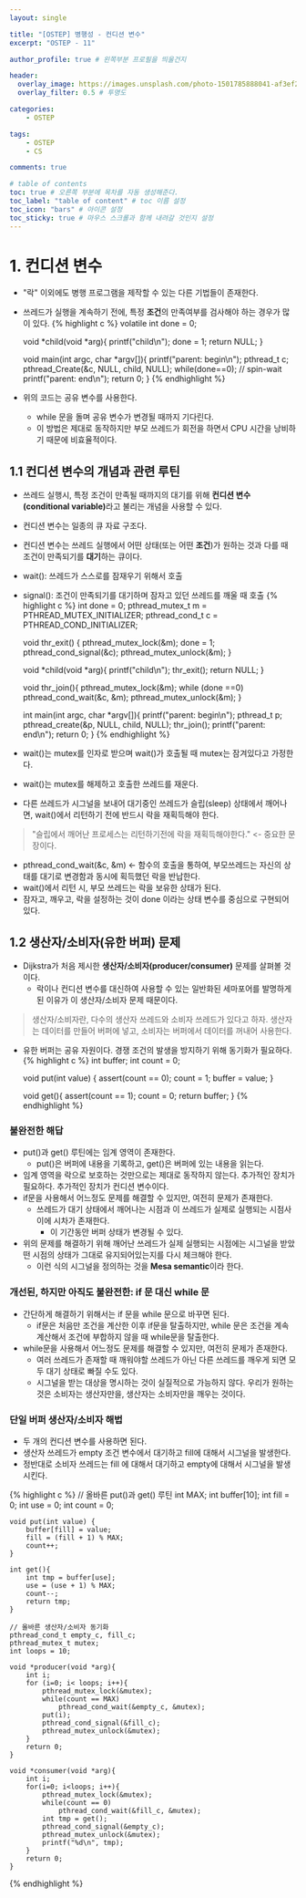 ```yaml
---
layout: single

title: "[OSTEP] 병행성 - 컨디션 변수"
excerpt: "OSTEP - 11"

author_profile: true # 왼쪽부분 프로필을 띄울건지

header:
  overlay_image: https://images.unsplash.com/photo-1501785888041-af3ef285b470?ixlib=rb-1.2.1&ixid=eyJhcHBfaWQiOjEyMDd9&auto=format&fit=crop&w=1350&q=80
  overlay_filter: 0.5 # 투명도

categories: 
    - OSTEP

tags: 
    - OSTEP
    - CS

comments: true

# table of contents
toc: true # 오른쪽 부분에 목차를 자동 생성해준다.
toc_label: "table of content" # toc 이름 설정
toc_icon: "bars" # 아이콘 설정
toc_sticky: true # 마우스 스크롤과 함께 내려갈 것인지 설정
---
```

# 1. 컨디션 변수
- "락" 이외에도 병행 프로그램을 제작할 수 있는 다른 기법들이 존재한다.
- 쓰레드가 실행을 계속하기 전에, 특정 <strong>조건</strong>의 만족여부를 검사해야 하는 경우가 많이 있다.
{% highlight c %}
    volatile int done = 0;
  
    void *child(void *arg){
        printf("child\n");
        done = 1;
        return NULL;
    }

    void main(int argc, char *argv[]){
        printf("parent: begin\n");
        pthread_t c;
        pthread_Create(&c, NULL, child, NULL);
        while(done==0); // spin-wait
        printf("parent: end\n");
        return 0;
    }
{% endhighlight %}

- 위의 코드는 공유 변수를 사용한다.
    - while 문을 돌며 공유 변수가 변경될 때까지 기다린다.
    - 이 방법은 제대로 동작하지만 부모 쓰레드가 회전을 하면서 CPU 시간을 낭비하기 때문에 비효율적이다.
    
## 1.1 컨디션 변수의 개념과 관련 루틴
- 쓰레드 실행시, 특정 조건이 만족될 때까지의 대기를 위해 <strong>컨디션 변수(conditional variable)</strong>라고 불리는 개념을 사용할 수 있다.
- 컨디션 변수는 일종의 큐 자료 구조다.
- 컨디션 변수는 쓰레드 실행에서 어떤 상태(또는 어떤 <strong>조건</strong>)가 원하는 것과 다를 때 조건이 만족되기를 <strong>대기</strong>하는 큐이다.
- wait(): 쓰레드가 스스로를 잠재우기 위해서 호출
- signal(): 조건이 만족되기를 대기하며 잠자고 있던 쓰레드를 깨울 때 호출
{% highlight c %}
    int done = 0;
    pthread_mutex_t m = PTHREAD_MUTEX_INITIALIZER;
    pthread_cond_t c = PTHREAD_COND_INITIALIZER;
    
    void thr_exit() {
        pthread_mutex_lock(&m);
        done = 1;
        pthread_cond_signal(&c);
        pthread_mutex_unlock(&m);
    }
    
    void *child(void *arg){
        printf("child\n");
        thr_exit();
        return NULL;
    }
    
    void thr_join(){
        pthread_mutex_lock(&m);
        while (done ==0)
            pthread_cond_wait(&c, &m);
        pthread_mutex_unlock(&m);
    }
    
    int main(int argc, char *argv[]){
        printf("parent: begin\n");
        pthread_t p;
        pthread_create(&p, NULL, child, NULL);
        thr_join();
        printf("parent: end\n");
        return 0;
    }
{% endhighlight %}
- wait()는 mutex를 인자로 받으며 wait()가 호출될 때 mutex는 잠겨있다고 가정한다.
- wait()는 mutex를 해제하고 호출한 쓰레드를 재운다.
- 다른 쓰레드가 시그널을 보내어 대기중인 쓰레드가 슬립(sleep) 상태에서 깨어나면, wait()에서 리턴하기 전에 반드시 락을 재획득해야 한다.
> "슬립에서 깨어난 프로세스는 리턴하기전에 락을 재획득해야한다." <- 중요한 문장이다.

- pthread_cond_wait(&c, &m) <- 함수의 호출을 통하여, 부모쓰레드는 자신의 상태를 대기로 변경함과 동시에 획득했던 락을 반납한다.
- wait()에서 리턴 시, 부모 쓰레드는 락을 보유한 상태가 된다.
- 잠자고, 깨우고, 락을 설정하는 것이 done 이라는 상태 변수를 중심으로 구현되어 있다.

## 1.2 생산자/소비자(유한 버퍼) 문제
- Dijkstra가 처음 제시한 <strong>생산자/소비자(producer/consumer)</strong> 문제를 살펴볼 것이다.
    - 락이나 컨디션 변수를 대신하여 사용할 수 있는 일반화된 세마포어를 발명하게 된 이유가 이 생산자/소비자 문제 때문이다.
> 생산자/소비자란, 다수의 생산자 쓰레드와 소비자 쓰레드가 있다고 하자. 생산자는 데이터를 만들어 버퍼에 넣고, 소비자는 버퍼에서 데이터를 꺼내어 사용한다.

- 유한 버퍼는 공유 자원이다. 경쟁 조건의 발생을 방지하기 위해 동기화가 필요하다.
{% highlight c %}
    int buffer;
    int count = 0;
  
    void put(int value) {
        assert(count == 0);
        count = 1;
        buffer = value;
    }
    
    void get(){
        assert(count == 1);
        count = 0;
        return buffer;
    }
{% endhighlight %}
  
### 불완전한 해답
- put()과 get() 루틴에는 임계 영역이 존재한다.
    - put()은 버퍼에 내용을 기록하고, get()은 버퍼에 있는 내용을 읽는다.
- 임계 영역을 락으로 보호하는 것만으로는 제대로 동작하지 않는다. 추가적인 장치가 필요하다. 추가적인 장치가 컨디션 변수이다.
- if문을 사용해서 어느정도 문제를 해결할 수 있지만, 여전히 문제가 존재한다.
    - 쓰레드가 대기 상태에서 깨어나는 시점과 이 쓰레드가 실제로 실행되는 시점사이에 시차가 존재한다.
        - 이 기간동안 버퍼 상태가 변경될 수 있다.
- 위의 문제를 해결하기 위해 깨어난 쓰레드가 실제 실행되는 시점에는 시그널을 받았떤 시점의 상태가 그대로 유지되어있는지를 다시 체크해야 한다.
    - 이런 식의 시그널을 정의하는 것을 <strong>Mesa semantic</strong>이라 한다.
    
### 개선된, 하지만 아직도 불완전한: if 문 대신 while 문
- 간단하게 해결하기 위해서는 if 문을 while 문으로 바꾸면 된다.
    - if문은 처음만 조건을 계산한 이후 if문을 탈출하지만, while 문은 조건을 계속 계산해서 조건에 부합하지 않을 때 while문을 탈출한다.
- while문을 사용해서 어느정도 문제를 해결할 수 있지만, 여전히 문제가 존재한다.
    - 여러 쓰레드가 존재할 때 깨워야할 쓰레드가 아닌 다른 쓰레드를 깨우게 되면 모두 대기 상태로 빠질 수도 있다.
    - 시그널을 받는 대상을 명시하는 것이 실질적으로 가능하지 않다. 우리가 원하는 것은 소비자는 생산자만을, 생산자는 소비자만을 깨우는 것이다.
    
### 단일 버퍼 생산자/소비자 해법

- 두 개의 컨디션 변수를 사용하면 된다.
- 생산자 쓰레드가 empty 조건 변수에서 대기하고 fill에 대해서 시그널을 발생한다.
- 정반대로 소비자 쓰레드는 fill 에 대해서 대기하고 empty에 대해서 시그널을 발생시킨다.


{% highlight c %}
    // 올바른 put()과 get() 루틴
    int MAX;
    int buffer[10];
    int fill = 0;
    int use = 0;
    int count = 0;
    
    void put(int value) {
        buffer[fill] = value;
        fill = (fill + 1) % MAX;
        count++;
    }
        
    int get(){
        int tmp = buffer[use];
        use = (use + 1) % MAX;
        count--;
        return tmp;
    }
    
    // 올바른 생산자/소비자 동기화
    pthread_cond_t empty_c, fill_c;
    pthread_mutex_t mutex;
    int loops = 10;
    
    void *producer(void *arg){
        int i;
        for (i=0; i< loops; i++){
            pthread_mutex_lock(&mutex);
            while(count == MAX)
                pthread_cond_wait(&empty_c, &mutex);
            put(i);
            pthread_cond_signal(&fill_c);
            pthread_mutex_unlock(&mutex);
        }
        return 0;
    }
    
    void *consumer(void *arg){
        int i;
        for(i=0; i<loops; i++){
            pthread_mutex_lock(&mutex);
            while(count == 0)
                pthread_cond_wait(&fill_c, &mutex);
            int tmp = get();
            pthread_cond_signal(&empty_c);
            pthread_mutex_unlock(&mutex);
            printf("%d\n", tmp);
        }
        return 0;
    }
{% endhighlight %}